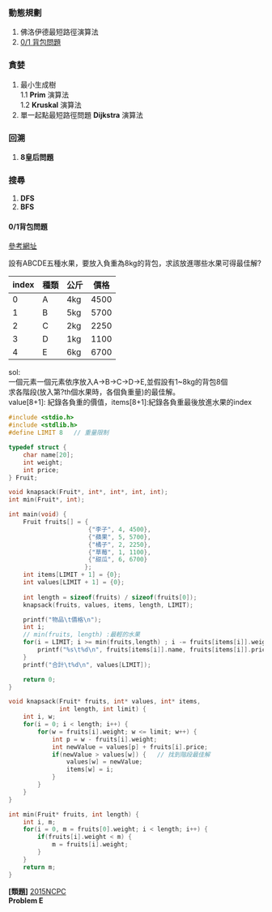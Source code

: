 ### 動態規劃
1. 佛洛伊德最短路徑演算法
2. [0/1 背包問題](#2) 
### 貪婪
1. 最小生成樹<br>
1.1 **Prim** 演算法<br>
1.2 **Kruskal** 演算法
2. 單一起點最短路徑問題 **Dijkstra** 演算法 
### 回溯
1. **8皇后問題**
### 搜尋
1. **DFS**
2. **BFS**

<h4 id="2">0/1背包問題</h4>

[參考網址](https://openhome.cc/Gossip/AlgorithmGossip/KnapsackProblem.htm)

設有ABCDE五種水果，要放入負重為8kg的背包，求該放進哪些水果可得最佳解?

| index | 種類 | 公斤 | 價格 |
| - | - | - | - |
| 0 | A | 4kg | 4500 |
| 1 | B | 5kg | 5700 |
| 2 | C | 2kg | 2250 |
| 3 | D | 1kg | 1100 |
| 4 | E | 6kg | 6700 |

sol:<br>
一個元素一個元素依序放入A->B->C->D->E,並假設有1~8kg的背包8個<br>
求各階段(放入第?th個水果時，各個負重量)的最佳解。<br>
value[8+1]: 紀錄各負重的價值，items[8+1]:紀錄各負重最後放進水果的index <br>
```C++
#include <stdio.h> 
#include <stdlib.h> 
#define LIMIT 8   // 重量限制 

typedef struct { 
    char name[20]; 
    int weight; 
    int price; 
} Fruit; 

void knapsack(Fruit*, int*, int*, int, int);
int min(Fruit*, int);

int main(void) { 
    Fruit fruits[] = {
                      {"李子", 4, 4500},
                      {"蘋果", 5, 5700},
                      {"橘子", 2, 2250},
                      {"草莓", 1, 1100},
                      {"甜瓜", 6, 6700}
                     };
    int items[LIMIT + 1] = {0}; 
    int values[LIMIT + 1] = {0};  
    
    int length = sizeof(fruits) / sizeof(fruits[0]);
    knapsack(fruits, values, items, length, LIMIT);

    printf("物品\t價格\n"); 
    int i;
    // min(fruits, length) :最輕的水果 
    for(i = LIMIT; i >= min(fruits,length) ; i -= fruits[items[i]].weight) {
        printf("%s\t%d\n", fruits[items[i]].name, fruits[items[i]].price); 
    } 
    printf("合計\t%d\n", values[LIMIT]); 

    return 0; 
}  

void knapsack(Fruit* fruits, int* values, int* items, 
              int length, int limit) {
    int i, w;
    for(i = 0; i < length; i++) { 
        for(w = fruits[i].weight; w <= limit; w++) {
            int p = w - fruits[i].weight;
            int newValue = values[p] + fruits[i].price; 
            if(newValue > values[w]) {   // 找到階段最佳解 
                values[w] = newValue; 
                items[w] = i; 
            }
        } 
    }
}

int min(Fruit* fruits, int length) {
    int i, m;
    for(i = 0, m = fruits[0].weight; i < length; i++) {
        if(fruits[i].weight < m) {
            m = fruits[i].weight;
        }
    }
    return m;
} 
```
**[類題]** [2015NCPC](http://ncpc.nsysu.edu.tw/ezfiles/351/1351/img/2603/NCPC2015R1.pdf) <br>
__Problem E__








































[#1]: here
